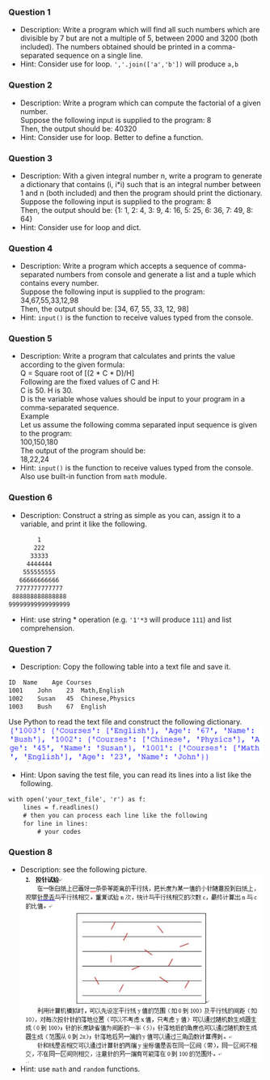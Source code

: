### Question 1
- Description: Write a program which will find all such numbers which are divisible by 7 but are not a multiple of 5, between 2000 and 3200 (both included). The numbers obtained should be printed in a comma-separated sequence on a single line.
- Hint: Consider use for loop. `','.join(['a','b'])` will produce `a,b`

### Question 2
- Description: Write a program which can compute the factorial of a given number.<br/>
Suppose the following input is supplied to the program: 8<br/>
Then, the output should be: 40320
- Hint: Consider use for loop. Better to define a function.

### Question 3
- Description: With a given integral number n, write a program to generate a dictionary that contains (i, i\*i) such that is an integral number between 1 and n (both included) and then the program should print the dictionary.<br/>
Suppose the following input is supplied to the program: 8<br/>
Then, the output should be: {1: 1, 2: 4, 3: 9, 4: 16, 5: 25, 6: 36, 7: 49, 8: 64}
- Hint: Consider use for loop and dict.

### Question 4
- Description: Write a program which accepts a sequence of comma-separated numbers from console and generate a list and a tuple which contains every number.<br/>
Suppose the following input is supplied to the program: 34,67,55,33,12,98<br/>
Then, the output should be: [34, 67, 55, 33, 12, 98]
- Hint: `input()` is the function to receive values typed from the console.

### Question 5
- Description: Write a program that calculates and prints the value according to the given formula:<br/>
Q = Square root of [(2 * C * D)/H]<br/>
Following are the fixed values of C and H:<br/>
C is 50. H is 30.<br/>
D is the variable whose values should be input to your program in a comma-separated sequence.<br/>
Example<br/>
Let us assume the following comma separated input sequence is given to the program:<br/>
100,150,180<br/>
The output of the program should be:<br/>
18,22,24
- Hint: `input()` is the function to receive values typed from the console. Also use built-in function from `math` module.

### Question 6
- Description: Construct a string as simple as you can, assign it to a variable, and print it like the following.
```
        1        
       222       
      33333      
     4444444     
    555555555    
   66666666666   
  7777777777777  
 888888888888888 
99999999999999999
```
- Hint: use string * operation (e.g. `'1'*3` will produce `111`) and list comprehension.

### Question 7
- Description: Copy the following table into a text file and save it.
```
ID	Name	Age	Courses
1001	John	23	Math,English
1002	Susan	45	Chinese,Physics
1003	Bush	67	English
```
Use Python to read the text file and construct the following dictionary.
![](https://github.com/FeiYao-Edinburgh/CS-hardware-software/blob/master/Python/dict.png)
- Hint: Upon saving the test file, you can read its lines into a list like the following.
```
with open('your_text_file', 'r') as f:
    lines = f.readlines()
    # then you can process each line like the following
    for line in lines:
        # your codes
```

### Question 8
- Description: see the following picture.
![](https://github.com/FeiYao-Edinburgh/CS-hardware-software/blob/master/Python/needle.png)
- Hint: use `math` and `random` functions.
